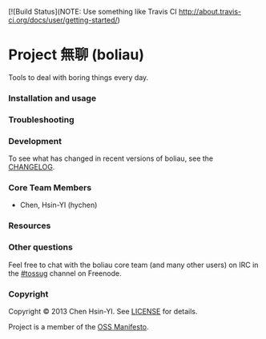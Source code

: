 [![Build Status](NOTE: Use something like Travis CI http://about.travis-ci.org/docs/user/getting-started/)

# Project 無聊 (boliau)

Tools to deal with boring things every day.

### Installation and usage

### Troubleshooting

### Development

To see what has changed in recent versions of boliau, see the [CHANGELOG]().

### Core Team Members

- Chen, Hsin-YI (hychen)

### Resources

### Other questions

Feel free to chat with the boliau core team (and many other users) on IRC in the  [#tossug](irc://irc.freenode.net/project) channel on Freenode.

### Copyright

Copyright © 2013 Chen Hsin-YI. See [LICENSE]() for details.

Project is a member of the [OSS Manifesto](http://ossmanifesto.com/).
